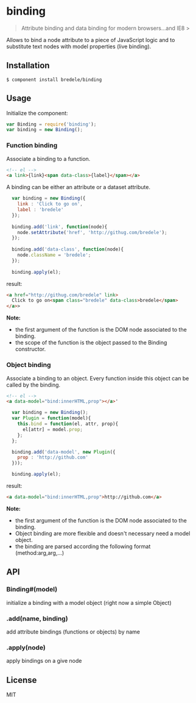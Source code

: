 # binding

  > Attribute binding and data binding for modern browsers...and IE8 >

Allows to bind a node attribute to a piece of JavaScript logic and to substitute 
text nodes with model properties (live binding).


## Installation

    $ component install bredele/binding

## Usage

Initialize the component:

```js
var Binding = require('binding');
var binding = new Binding();
```
### Function binding

Associate a binding to a function.

```html
<!-- el -->
<a link>{link}<span data-class>{label}</span></a>
```

A binding can be either an attribute or a dataset attribute.

```js
  var binding = new Binding({
    link : 'Click to go on',
    label : 'bredele'
  });
  
  binding.add('link', function(node){
    node.setAttribute('href', 'http://githug.com/bredele');
  });
  
  binding.add('data-class', function(node){
    node.className = 'bredele';
  });
  
  binding.apply(el);

```

result:
```html
<a href="http://githug.com/bredele" link>
  Click to go on<span class="bredele" data-class>bredele</span>
</a>>
```

**Note:** 
  - the first argument of the function is the DOM node associated to the binding.
  - the scope of the function is the object passed to the Binding constructor. 

### Object binding

Associate a binding to an object. Every function inside this object can be called by the binding.

```html
<!-- el -->
<a data-model="bind:innerHTML,prop"></a>'
```


```js
  var binding = new Binding();
  var Plugin = function(model){
    this.bind = function(el, attr, prop){
      el[attr] = model.prop;
    };
  };

  binding.add('data-model', new Plugin({
    prop : 'http://github.com'
  }));

  binding.apply(el);
```

result:

```html
<a data-model="bind:innerHTML,prop">http://github.com</a>
```

**Note:** 
  - the first argument of the function is the DOM node associated to the binding.
  - Object binding are more flexible and doesn't necessary need a model object.
  - the binding are parsed according the following format (method:arg,arg,...)

## API

### Binding#(model)

  initialize a binding with a model object (right now a simple Object)

### .add(name, binding) 

  add attribute bindings (functions or objects) by name

### .apply(node)

  apply bindings on a give node


## License

  MIT
